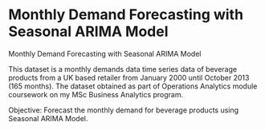 # Monthly Demand Forecasting with Seasonal ARIMA Model
Monthly Demand Forecasting with Seasonal ARIMA Model

This dataset is a monthly demands data time series data of beverage products from a UK based retailer from January 2000 until October 2013 (165 months). The dataset obtained as part of Operations Analytics module coursework on my MSc Business Analytics program.

Objective: Forecast the monthly demand for beverage products using Seasonal ARIMA Model.

